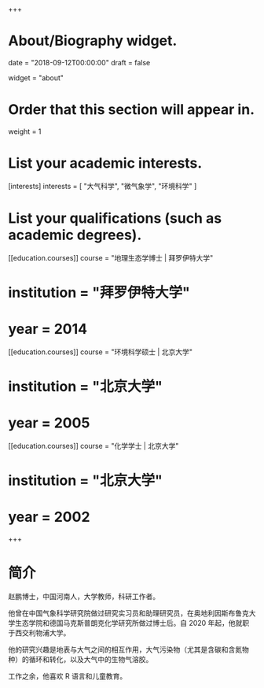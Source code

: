 +++
# About/Biography widget.

date = "2018-09-12T00:00:00"
draft = false

widget = "about"

# Order that this section will appear in.
weight = 1

# List your academic interests.
[interests]
  interests = [
    "大气科学",
    "微气象学",
    "环境科学"
  ]

# List your qualifications (such as academic degrees).
[[education.courses]]
  course = "地理生态学博士 | 拜罗伊特大学"
#  institution = "拜罗伊特大学"
#  year = 2014

[[education.courses]]
  course = "环境科学硕士 | 北京大学"
#  institution = "北京大学"
#  year = 2005

[[education.courses]]
  course = "化学学士 | 北京大学"
#  institution = "北京大学"
#  year = 2002
 
+++

# 简介

赵鹏博士，中国河南人，大学教师，科研工作者。

他曾在中国气象科学研究院做过研究实习员和助理研究员，在奥地利因斯布鲁克大学生态学院和德国马克斯普朗克化学研究所做过博士后。自 2020 年起，他就职于西交利物浦大学。

他的研究兴趣是地表与大气之间的相互作用，大气污染物（尤其是含碳和含氮物种）的循环和转化，以及大气中的生物气溶胶。

工作之余，他喜欢 R 语言和儿童教育。
